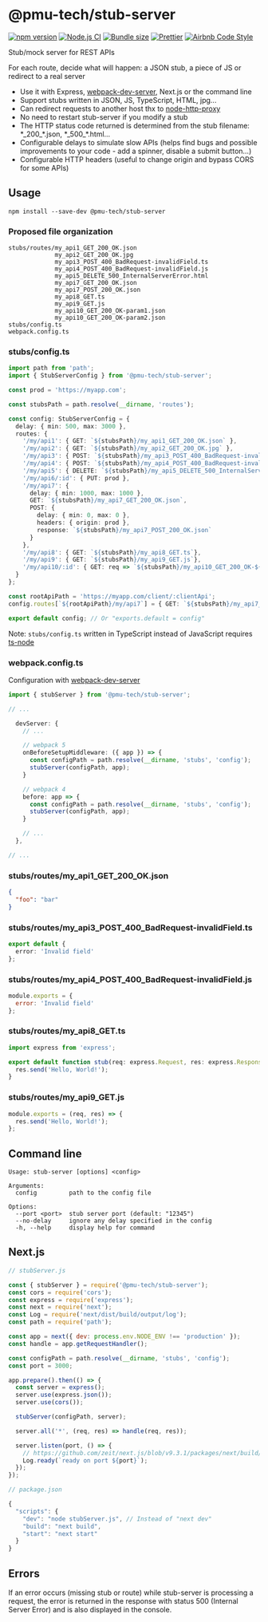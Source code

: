 # @pmu-tech/stub-server

[![npm version](https://badge.fury.io/js/%40pmu-tech%2Fstub-server.svg)](https://www.npmjs.com/package/@pmu-tech/stub-server)
[![Node.js CI](https://github.com/pmu-tech/stub-server/workflows/Node.js%20CI/badge.svg?branch=master)](https://github.com/pmu-tech/stub-server/actions)
[![Bundle size](https://badgen.net/bundlephobia/minzip/@pmu-tech/stub-server)](https://bundlephobia.com/result?p=@pmu-tech/stub-server)
[![Prettier](https://img.shields.io/badge/code_style-prettier-ff69b4.svg)](https://github.com/prettier/prettier)
[![Airbnb Code Style](https://badgen.net/badge/code%20style/airbnb/ff5a5f?icon=airbnb)](https://github.com/airbnb/javascript)

Stub/mock server for REST APIs

For each route, decide what will happen: a JSON stub, a piece of JS or redirect to a real server

- Use it with Express, [webpack-dev-server](https://github.com/webpack/webpack-dev-server), Next.js or the command line
- Support stubs written in JSON, JS, TypeScript, HTML, jpg...
- Can redirect requests to another host thx to [node-http-proxy](https://github.com/http-party/node-http-proxy)
- No need to restart stub-server if you modify a stub
- The HTTP status code returned is determined from the stub filename: \*\_200\_\*.json, \*\_500\_\*.html...
- Configurable delays to simulate slow APIs (helps find bugs and possible improvements to your code - add a spinner, disable a submit button...)
- Configurable HTTP headers (useful to change origin and bypass CORS for some APIs)

## Usage

`npm install --save-dev @pmu-tech/stub-server`

### Proposed file organization

```
stubs/routes/my_api1_GET_200_OK.json
             my_api2_GET_200_OK.jpg
             my_api3_POST_400_BadRequest-invalidField.ts
             my_api4_POST_400_BadRequest-invalidField.js
             my_api5_DELETE_500_InternalServerError.html
             my_api7_GET_200_OK.json
             my_api7_POST_200_OK.json
             my_api8_GET.ts
             my_api9_GET.js
             my_api10_GET_200_OK-param1.json
             my_api10_GET_200_OK-param2.json
stubs/config.ts
webpack.config.ts
```

### stubs/config.ts

```TypeScript
import path from 'path';
import { StubServerConfig } from '@pmu-tech/stub-server';

const prod = 'https://myapp.com';

const stubsPath = path.resolve(__dirname, 'routes');

const config: StubServerConfig = {
  delay: { min: 500, max: 3000 },
  routes: {
    '/my/api1': { GET: `${stubsPath}/my_api1_GET_200_OK.json` },
    '/my/api2': { GET: `${stubsPath}/my_api2_GET_200_OK.jpg` },
    '/my/api3': { POST: `${stubsPath}/my_api3_POST_400_BadRequest-invalidField.ts` },
    '/my/api4': { POST: `${stubsPath}/my_api4_POST_400_BadRequest-invalidField.js` },
    '/my/api5': { DELETE: `${stubsPath}/my_api5_DELETE_500_InternalServerError.html` },
    '/my/api6/:id': { PUT: prod },
    '/my/api7': {
      delay: { min: 1000, max: 1000 },
      GET: `${stubsPath}/my_api7_GET_200_OK.json`,
      POST: {
        delay: { min: 0, max: 0 },
        headers: { origin: prod },
        response: `${stubsPath}/my_api7_POST_200_OK.json`
      }
    },
    '/my/api8': { GET: `${stubsPath}/my_api8_GET.ts`},
    '/my/api9': { GET: `${stubsPath}/my_api9_GET.js`},
    '/my/api10/:id': { GET: req => `${stubsPath}/my_api10_GET_200_OK-${req.params.id}.json` }
  }
};

const rootApiPath = 'https://myapp.com/client/:clientApi';
config.routes[`${rootApiPath}/my/api7`] = { GET: `${stubsPath}/my_api7_GET_200_OK.json` };

export default config; // Or "exports.default = config"
```

Note: `stubs/config.ts` written in TypeScript instead of JavaScript requires [ts-node](https://github.com/TypeStrong/ts-node)

### webpack.config.ts

Configuration with [webpack-dev-server](https://github.com/webpack/webpack-dev-server)

```TypeScript
import { stubServer } from '@pmu-tech/stub-server';

// ...

  devServer: {
    // ...

    // webpack 5
    onBeforeSetupMiddleware: ({ app }) => {
      const configPath = path.resolve(__dirname, 'stubs', 'config');
      stubServer(configPath, app);
    }

    // webpack 4
    before: app => {
      const configPath = path.resolve(__dirname, 'stubs', 'config');
      stubServer(configPath, app);
    }

    // ...
  },

// ...
```

### stubs/routes/my_api1_GET_200_OK.json

```JSON
{
  "foo": "bar"
}
```

### stubs/routes/my_api3_POST_400_BadRequest-invalidField.ts

```TypeScript
export default {
  error: 'Invalid field'
};
```

### stubs/routes/my_api4_POST_400_BadRequest-invalidField.js

```JavaScript
module.exports = {
  error: 'Invalid field'
};
```

### stubs/routes/my_api8_GET.ts

```TypeScript
import express from 'express';

export default function stub(req: express.Request, res: express.Response) {
  res.send('Hello, World!');
}
```

### stubs/routes/my_api9_GET.js

```JavaScript
module.exports = (req, res) => {
  res.send('Hello, World!');
};
```

## Command line

```
Usage: stub-server [options] <config>

Arguments:
  config         path to the config file

Options:
  --port <port>  stub server port (default: "12345")
  --no-delay     ignore any delay specified in the config
  -h, --help     display help for command
```

## Next.js

```JavaScript
// stubServer.js

const { stubServer } = require('@pmu-tech/stub-server');
const cors = require('cors');
const express = require('express');
const next = require('next');
const Log = require('next/dist/build/output/log');
const path = require('path');

const app = next({ dev: process.env.NODE_ENV !== 'production' });
const handle = app.getRequestHandler();

const configPath = path.resolve(__dirname, 'stubs', 'config');
const port = 3000;

app.prepare().then(() => {
  const server = express();
  server.use(express.json());
  server.use(cors());

  stubServer(configPath, server);

  server.all('*', (req, res) => handle(req, res));

  server.listen(port, () => {
    // https://github.com/zeit/next.js/blob/v9.3.1/packages/next/build/output/store.ts#L85-L88
    Log.ready(`ready on port ${port}`);
  });
});
```

```JavaScript
// package.json

{
  "scripts": {
    "dev": "node stubServer.js", // Instead of "next dev"
    "build": "next build",
    "start": "next start"
  }
}
```

## Errors

If an error occurs (missing stub or route) while stub-server is processing a request, the error is returned in the response with status 500 (Internal Server Error) and is also displayed in the console.
